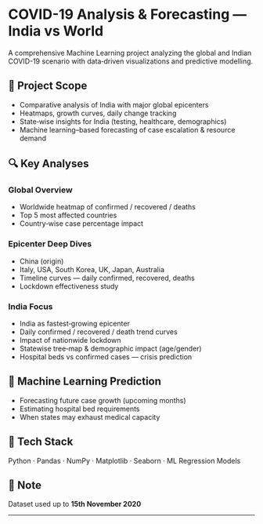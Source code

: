 # COVID-19 Analysis & Forecasting — India vs World

A comprehensive Machine Learning project analyzing the global and Indian COVID-19 scenario with data‑driven visualizations and predictive modelling.

## 📌 Project Scope

* Comparative analysis of India with major global epicenters
* Heatmaps, growth curves, daily change tracking
* State‑wise insights for India (testing, healthcare, demographics)
* Machine learning–based forecasting of case escalation & resource demand

## 🔍 Key Analyses

### Global Overview

* Worldwide heatmap of confirmed / recovered / deaths
* Top 5 most affected countries
* Country‑wise case percentage impact

### Epicenter Deep Dives

* China (origin)
* Italy, USA, South Korea, UK, Japan, Australia
* Timeline curves — daily confirmed, recovered, deaths
* Lockdown effectiveness study

### India Focus

* India as fastest‑growing epicenter
* Daily confirmed / recovered / death trend curves
* Impact of nationwide lockdown
* Statewise tree‑map & demographic impact (age/gender)
* Hospital beds vs confirmed cases — crisis prediction

## 🤖 Machine Learning Prediction

* Forecasting future case growth (upcoming months)
* Estimating hospital bed requirements
* When states may exhaust medical capacity

## 🧠 Tech Stack

Python · Pandas · NumPy · Matplotlib · Seaborn · ML Regression Models

## 📄 Note

Dataset used up to **15th November 2020**

---

